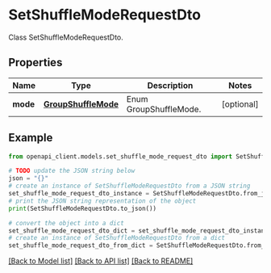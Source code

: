 # SetShuffleModeRequestDto

Class SetShuffleModeRequestDto.

## Properties

Name | Type | Description | Notes
------------ | ------------- | ------------- | -------------
**mode** | [**GroupShuffleMode**](GroupShuffleMode.md) | Enum GroupShuffleMode. | [optional] 

## Example

```python
from openapi_client.models.set_shuffle_mode_request_dto import SetShuffleModeRequestDto

# TODO update the JSON string below
json = "{}"
# create an instance of SetShuffleModeRequestDto from a JSON string
set_shuffle_mode_request_dto_instance = SetShuffleModeRequestDto.from_json(json)
# print the JSON string representation of the object
print(SetShuffleModeRequestDto.to_json())

# convert the object into a dict
set_shuffle_mode_request_dto_dict = set_shuffle_mode_request_dto_instance.to_dict()
# create an instance of SetShuffleModeRequestDto from a dict
set_shuffle_mode_request_dto_from_dict = SetShuffleModeRequestDto.from_dict(set_shuffle_mode_request_dto_dict)
```
[[Back to Model list]](../README.md#documentation-for-models) [[Back to API list]](../README.md#documentation-for-api-endpoints) [[Back to README]](../README.md)



